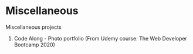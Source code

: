 # Miscellaneous
Miscellaneous projects

1. Code Along - Photo portfolio (From Udemy course: The Web Developer Bootcamp 2020)
